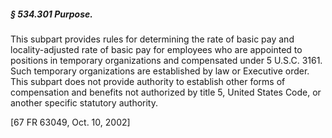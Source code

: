 ##### § 534.301 Purpose. #####

This subpart provides rules for determining the rate of basic pay and locality-adjusted rate of basic pay for employees who are appointed to positions in temporary organizations and compensated under 5 U.S.C. 3161. Such temporary organizations are established by law or Executive order. This subpart does not provide authority to establish other forms of compensation and benefits not authorized by title 5, United States Code, or another specific statutory authority.

[67 FR 63049, Oct. 10, 2002]
